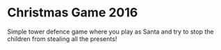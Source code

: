 # Christmas Game 2016
Simple tower defence game where you play as Santa and try to stop the children from stealing all the presents!
